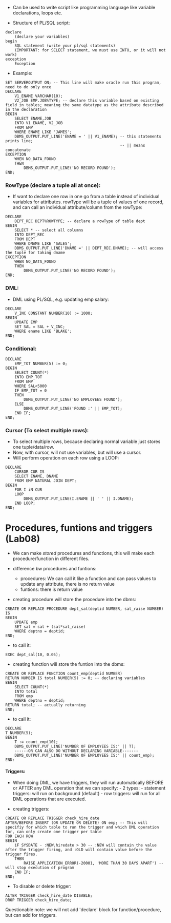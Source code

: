 - Can be used to write script like programming language like variable declarations, loops etc.

- Structure of PL/SQL script:
```PLSQL
declare
	(declare your variables)
begin
	SQL statement (write your pl/sql statements)
	(IMPORTANT: for SELECT statement, we must use INTO, or it will not work)
exception
	Exception
```

- Example:
```PLSQL
SET SERVEROUTPUT ON; -- This line will make oracle run this program, need to do only once
DECLARE
	V1_ENAME VARCHAR(10);
	V2_JOB EMP.JOB%TYPE; -- declare this variable based on existing field in tables; meaning the same datatype as the attribute described in the declaration
BEGIN
	SELECT ENAME,JOB
	INTO V1_ENAME, V2_JOB
	FROM EMP
	WHERE ENAME LIKE 'JAMES';
	DBMS_OUTPUT.PUT_LINE('ENAME = ' || V1_ENAME); -- this statements prints line; 
												  -- || means concatenate
EXCEPTION
	WHEN NO_DATA_FOUND
	THEN 
		DBMS_OUTPUT.PUT_LINE('NO RECORD FOUND');
END;
```

### RowType (declare a tuple all at once):
- If want to declare one row in one go from a table instead of individual variables for attributes. rowType will be a tuple of values of one record, and can call an individual attribute/column from the rowType:
```PLSQL
DECLARE
	DEPT_REC DEPT%ROWTYPE; -- declare a rowType of table dept
BEGIN
	SELECT * -- select all columns
	INTO DEPT_REC 
	FROM DEPT
	WHERE DNAME LIKE 'SALES';
	DBMS_OUTPUT.PUT_LINE('DNAME =' || DEPT_REC.DNAME); -- will access the tuple for taking dname
EXCEPTION
	WHEN NO_DATA_FOUND
	THEN 
		DBMS_OUTPUT.PUT_LINE('NO RECORD FOUND');
END;
```

### DML:
- DML using PL/SQL, e.g. updating emp salary:
```PLSQL
DECLARE
	V_INC CONSTANT NUMBER(10) := 1000;
BEGIN
	UPDATE EMP
	SET SAL = SAL + V_INC;
	WHERE ename LIKE 'BLAKE';
END;
```

### Conditional:
```PLSQL
DECLARE 
	EMP_TOT NUMBER(5) := 0;
BEGIN
	SELECT COUNT(*)
	INTO EMP_TOT
	FROM EMP
	WHERE SAL<5000
	IF EMP_TOT = 0
	THEN
		DBMS_OUTPUT.PUT_LINE('NO EMPLOYEES FOUND');
	ELSE
		DBMS_OUTPUT.PUT_LINE('FOUND :' || EMP_TOT);
	END IF;
END;
```

### Cursor (To select multiple rows):
- To select multiple rows, because declaring normal variable just stores one tuple/data/row.
- Now, with cursor, will not use variables, but will use a cursor.
- Will perform operation on each row using a LOOP:
```PLSQL
DECLARE
	CURSOR CUR IS
	SELECT ENAME, DNAME
	FROM EMP NATURAL JOIN DEPT;
BEGIN
	FOR I iN CUR
	LOOP
		DBMS_OUTPUT.PUT_LINE(I.ENAME || ' ' || I.DNAME);
	END LOOP;
END;
```

# Procedures, funtions and triggers (Lab08)

- We can make *stored* procedures and functions, this will make each procedure/function in different files.
- difference bw procedures and funtions:
	- procedures: We can call it like a function and can pass values to update any attribute, there is no return value
	- funtions: there is return value

- creating procedure will store the procedure into the dbms:
```PLSQL
CREATE OR REPLACE PROCEDURE dept_sal(deptid NUMBER, sal_raise NUMBER)
IS
BEGIN
	UPDATE emp
	SET sal = sal + (sal*sal_raise)
	WHERE deptno = deptid;
END;
```
- to call it:
```PLSQL
EXEC dept_sal(10, 0.05);
```

- creating function will store the funtion into the dbms:
```PLSQL
CREATE OR REPLACE FUNCTION count_emp(deptid NUMBER)
RETURN NUMBER IS total NUMBER(5) := 0; -- declaring variables
BEGIN
	SELECT COUNT(*)
	INTO total
	FROM emp
	WHERE deptno = deptid;
RETURN total; -- actually returning
END;
```
- to call it:
```PLSQL
DECLARE
T NUMBER(5);
BEGIN
	T := count_emp(10);
	DBMS_OUTPUT.PUT_LINE('NUMBER OF EMPLOYEES IS:' || T);
	------OR CAN ALSO DO WITHOUT DECLARING VARIABLE-------
	DBMS_OUTPUT.PUT_LINE('NUMBER OF EMPLOYEES IS:' || count_emp);
END:
```

#### Triggers:
- When doing DML, we have triggers, they will run automatically BEFORE or AFTER any DML operation that we can specify:
	  - 2 types:
		  - statement triggers: will run on background (default)
		  - row triggers: will run for all DML operations that are executed.

- creating triggers:
```PLSQL
CREATE OR REPLACE TRIGGER check_hire_date
AFTER/BEFORE INSERT (OR UPDATE OR DELETE) ON emp; -- This will specifiy for which table to run the trigger and which DML operation for, can only create one trigger per table
FOR EACH ROW
BEGIN
	iF SYSDATE - :NEW.hiredate > 30 -- :NEW will contain the value after the trigger firing, and :OLD will contain value before the trigger fires.
	THEN
		RAISE_APPLICATION_ERROR(-20001, 'MORE THAN 30 DAYS APART') -- will stop execution of program
	END IF;
END;
```
- To disable or delete trigger:
```PLSQL
ALTER TRIGGER check_hire_date DISABLE;
DROP TRIGGER check_hire_date;
```

Questionable note: we will not add 'declare' block for function/procedure, but can add for triggers.